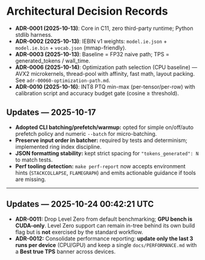 # Architectural Decision Records

- **ADR-0001 (2025-10-13)**: Core in C11, zero third-party runtime; Python stdlib harness.
- **ADR-0002 (2025-10-13)**: IEBIN v1 weights: `model.ie.json` + `model.ie.bin` + `vocab.json` (mmap-friendly).
- **ADR-0003 (2025-10-13)**: Baseline = FP32 naive path; TPS = generated_tokens / wall_time.
- **ADR-0006 (2025-10-14)**: Optimization path selection (CPU baseline) — AVX2 microkernels, thread-pool with affinity, fast math, layout packing. See `adr-00060-optimization-path.md`.
- **ADR-0010 (2025-10-16)**: INT8 PTQ min-max (per-tensor/per-row) with calibration script and accuracy budget gate (cosine ≥ threshold).
## Updates — 2025-10-17

- **Adopted CLI batching/prefetch/warmup:** opted for simple on/off/auto prefetch policy and numeric `--batch` for micro-batching.
- **Preserve input order in batcher:** required by tests and determinism; implemented ring index discipline.
- **JSON formatting stability:** kept strict spacing for `"tokens_generated": N` to match tests.
- **Perf tooling detection:** `make perf-report` now accepts environment hints (`STACKCOLLAPSE`, `FLAMEGRAPH`) and emits actionable guidance if tools are missing.

---

## Updates — 2025-10-24 00:42:21 UTC

- **ADR-0011:** Drop Level Zero from default benchmarking; **GPU bench is CUDA-only**. Level Zero support can remain in-tree behind its own build flag but is **not** exercised by the standard workflow.
- **ADR-0012:** Consolidate performance reporting: **update only the last 3 runs per device** (CPU/GPU) and keep a single `docs/PERFORMANCE.md` with a **Best true TPS** banner across devices.
